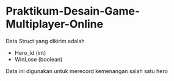 # Praktikum-Desain-Game-Multiplayer-Online #

Data Struct yang dikirim adalah 
- Hero_id (int)
- WinLose (boolean)

Data ini digunakan untuk merecord kemenangan salah satu hero